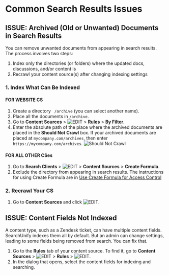 # Common Search Results Issues

## ISSUE: Archived (Old or Unwanted) Documents in Search Results
You can remove unwanted documents from appearing in search results. The process involves two steps:
1. Index only the directories (or folders) where the updated docs, discussions, and/or content is
2. Recrawl your content source(s) after changing indexing settings

### 1. Index What Can Be Indexed
#### **FOR WEBSITE CS**
1. Create a directory ``` /archive``` (you can select another name).
2. Place all the documents in ```/archive```.
3. Go to **Content Sources** > ![EDIT](https://docs.searchunify.com/Content/Resources-Mamba20/Images/Icons/edit-tuning.png) > **Rules** > **By Filter**.
4. Enter the absolute path of the place where the archived documents are placed in the **Should Not Crawl** box. If your archived documents are placed at ```mycompany.com/archives```, then enter ```https://mycompany.com/archives```. ![Should Not Crawl](https://i.ibb.co/mhqmKQp/archives.png)   
#### **FOR ALL OTHER CSes**
1. Go to **Search Clients** > ![EDIT](https://docs.searchunify.com/Content/Resources-Mamba20/Images/Icons/edit-tuning.png) > **Content Sources** > **Create Formula**.
2. Exclude the directory from appearing in search results. The instructions for using Create Formula are in [Use Create Formula for Access Control](https://docs.searchunify.com/Content/Search-Clients/Create-Formula.htm) 

### 2. Recrawl Your CS
1. Go to **Content Sources** and click ![EDIT](https://docs.searchunify.com/Content/Resources-Mamba20/Images/Icons/recrwal.png). 

## ISSUE: Content Fields Not Indexed
A content type, such as a Zendesk ticket, can have multiple content fields. SearchUnify indexes them all by default. But an admin can change settings, leading to some fields being removed from search. You can fix that.
1. Go to the **Rules** tab of your content source. To find it, go to **Content Sources** > ![EDIT](https://docs.searchunify.com/Content/Resources-Mamba20/Images/Icons/edit-tuning.png) > **Rules** > ![EDIT](https://docs.searchunify.com/Content/Resources-Mamba20/Images/Icons/edit-tuning.png). 
2. In the dialog that opens, select the content fields for indexing and searching.


